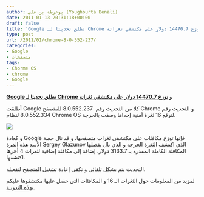 ```yaml
---
author: يوغرطة بن علي (Youghourta Benali)
date: 2011-01-13 20:31:18+00:00
draft: false
title: 'Google تطلق تحديثا لـ Chrome و توزع 14470.7 دولار على مكتشفي ثغراته '
type: post
url: /2011/01/chrome-8-0-552-237/
categories:
- Google
- متصفحات
tags:
- Chorme OS
- chrome
- Google
---
```


**[Google تطلق تحديثا لـ Chrome و توزع 14470.7 دولار على مكتشفي ثغراته]( https://www.it-scoop.com/2011/01/chrome-8-0-552-237/)**


أطلقت Google كلا من التحديث رقم  8.0.552.237 للمتصفح Chrome و التحديث رقم 8.0.552.334 لنظام Chrome OS لترقع 16 ثغرة أمنية إحداها وصفت بالحرجة.

[![](https://www.it-scoop.com/wp-content/uploads/2011/01/Chrome-8.0.552.237.png)
]( https://www.it-scoop.com/2011/01/chrome-8-0-552-237/)

و كعادة Google فإنها توزع مكافئات على مكتشفي ثغرات متصفحها، و قد نال حصة الأسد هذه المرة Sergey Glazunov الذي اكتشف الثغرة الحرجة و الذي نال بفضلها المكافئة الكاملة المقدرة بـ 3133.7 دولار، إضافة إلى مكافئة إضافية لثغرات 4 أخرها اكتشفها.

التحديث يتم بشكل تلقائي و تكفي إعادة تشغيل المتصفح لتفعيله.

لمزيد من المعلومات حول الثغرات الـ 16 و المكافئات التي حصل عليها مكتشفوها عليكم [بهذه التدوينة](http://googlechromereleases.blogspot.com/2011/01/chrome-stable-release.html).
